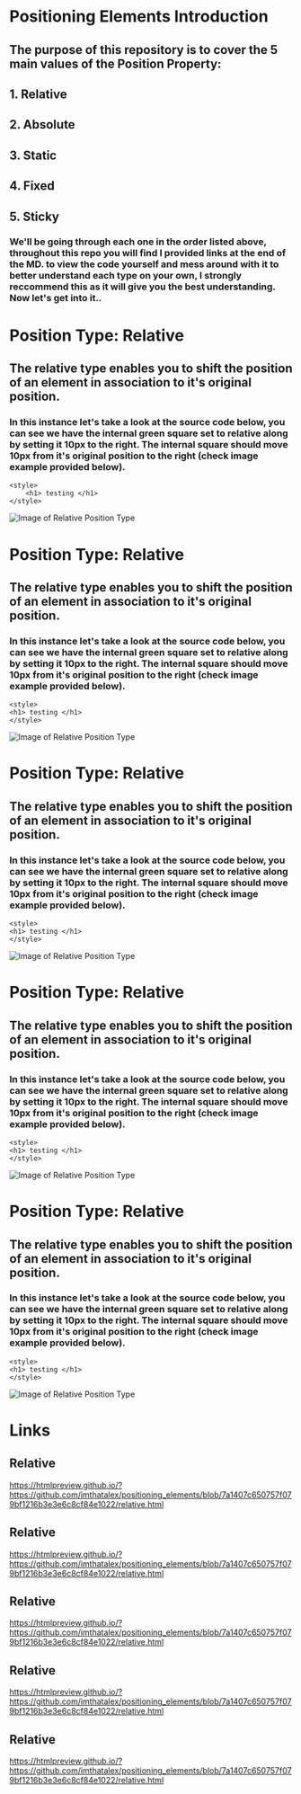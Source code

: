 # Positioning Elements Introduction

## The purpose of this repository is to cover the  5 main values of the Position Property: 

## 1. Relative
## 2. Absolute
## 3. Static
## 4. Fixed
## 5. Sticky

### We'll be going through each one in the order listed above, throughout this repo you will find I provided links at the end of the MD. to view the code yourself and mess around with it to better understand each type on your own, I strongly reccommend this as it will give you the best understanding. Now let's get into it.. 


# Position Type: Relative

## The relative type enables you to shift the position of an element in association to it's original position. 

### In this instance let's take a look at the source code below, you can see we have the internal green square set to relative along by setting it 10px to the right. The internal square should move 10px from it's original position to the right (check image example provided below).

```
<style> 
    <h1> testing </h1>
</style>
```

![Image of Relative Position Type](https://i.imgur.com/hhte8Sm.png)


# Position Type: Relative

## The relative type enables you to shift the position of an element in association to it's original position. 

### In this instance let's take a look at the source code below, you can see we have the internal green square set to relative along by setting it 10px to the right. The internal square should move 10px from it's original position to the right (check image example provided below).

```
<style> 
<h1> testing </h1>
</style>
```

![Image of Relative Position Type](https://i.imgur.com/hhte8Sm.png)



# Position Type: Relative

## The relative type enables you to shift the position of an element in association to it's original position. 

### In this instance let's take a look at the source code below, you can see we have the internal green square set to relative along by setting it 10px to the right. The internal square should move 10px from it's original position to the right (check image example provided below).

```
<style> 
<h1> testing </h1>
</style>
```

![Image of Relative Position Type](https://i.imgur.com/hhte8Sm.png)



# Position Type: Relative

## The relative type enables you to shift the position of an element in association to it's original position. 

### In this instance let's take a look at the source code below, you can see we have the internal green square set to relative along by setting it 10px to the right. The internal square should move 10px from it's original position to the right (check image example provided below).

```
<style> 
<h1> testing </h1>
</style>
```

![Image of Relative Position Type](https://i.imgur.com/hhte8Sm.png)



# Position Type: Relative

## The relative type enables you to shift the position of an element in association to it's original position. 

### In this instance let's take a look at the source code below, you can see we have the internal green square set to relative along by setting it 10px to the right. The internal square should move 10px from it's original position to the right (check image example provided below).

```
<style> 
<h1> testing </h1>
</style>
```

![Image of Relative Position Type](https://i.imgur.com/hhte8Sm.png)






# Links 

## Relative 
https://htmlpreview.github.io/?https://github.com/imthatalex/positioning_elements/blob/7a1407c650757f079bf1216b3e3e6c8cf84e1022/relative.html


## Relative 
https://htmlpreview.github.io/?https://github.com/imthatalex/positioning_elements/blob/7a1407c650757f079bf1216b3e3e6c8cf84e1022/relative.html


## Relative 
https://htmlpreview.github.io/?https://github.com/imthatalex/positioning_elements/blob/7a1407c650757f079bf1216b3e3e6c8cf84e1022/relative.html


## Relative 
https://htmlpreview.github.io/?https://github.com/imthatalex/positioning_elements/blob/7a1407c650757f079bf1216b3e3e6c8cf84e1022/relative.html


## Relative 
https://htmlpreview.github.io/?https://github.com/imthatalex/positioning_elements/blob/7a1407c650757f079bf1216b3e3e6c8cf84e1022/relative.html

